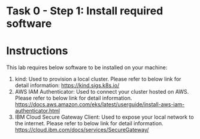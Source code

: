# Task 0 - Step 1: Install required software

  Instructions
  ============

  This lab requires below software to be installed on your machine:

  1) kind: Used to provision a local cluster. Please refer to below link for detail information:
     https://kind.sigs.k8s.io/
  2) AWS IAM Authenticator: Used to connect your cluster hosted on AWS. Please refer to below link for detail information.
     https://docs.aws.amazon.com/eks/latest/userguide/install-aws-iam-authenticator.html
  3) IBM Cloud Secure Gateway Client: Used to expose your local network to the internet. Please refer to below link for detail information.
     https://cloud.ibm.com/docs/services/SecureGateway/
